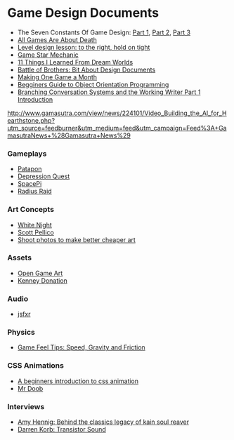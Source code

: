 Game Design Documents
=====================


- The Seven Constants Of Game Design: [Part 1](http://techcrunch.com/2014/07/20/constants-of-game-design-1/), [Part 2](http://techcrunch.com/2014/07/27/constants-of-game-design-2/), [Part 3](http://techcrunch.com/2014/08/03/constants-of-game-design-3/)  
- [All Games Are About Death](http://www.whatgamesare.com/2011/05/all-games-are-about-death-fundamentals.html)
- [Level design lesson: to the right, hold on tight](http://auntiepixelante.com/?p=465)  
- [Game Star Mechanic](http://gamestarmechanic.com/)
- [11 Things I Learned From Dream Worlds](http://www.worldofleveldesign.com/categories/game_environments_design/11-things-i-learned-from-dream-worlds.php)
- [Battle of Brothers: Bit About Design Documents](http://battleofbrothers.com/sirryan/a-bit-about-design-documents)
- [Making One Game a Month](http://gamedevelopment.tutsplus.com/articles/1gam-how-to-succeed-at-making-one-game-a-month--gamedev-3695)
- [Begginers Guide to Object Orientation Programming](http://gamedevelopment.tutsplus.com/series/beginners-guide-to-oop--gamedev-12703)
- [Branching Conversation Systems and the Working Writer Part 1 Introduction](http://gamasutra.com/blogs/AlexanderFreed/20140902/224609/Branching_Conversation_Systems_and_the_Working_Writer_Part_1_Introduction.php)

http://www.gamasutra.com/view/news/224101/Video_Building_the_AI_for_Hearthstone.php?utm_source=feedburner&utm_medium=feed&utm_campaign=Feed%3A+GamasutraNews+%28Gamasutra+News%29


### Gameplays

- [Patapon](https://www.youtube.com/watch?v=lp173Si-XZM)
- [Depression Quest](http://www.depressionquest.com/)
- [SpacePi](http://2012.js13kgames.com/entries/spacepi)
- [Radius Raid](http://2013.js13kgames.com/entries/radius-raid)

### Art Concepts

- [White Night](http://osome-studio.com/some-rough/)
- [Scott Pellico](http://appylon.weebly.com/)
- [Shoot photos to make better cheaper art](http://gamasutra.com/blogs/JunxueLi/20140904/224837/2D_games_Shoot_photos_to_make_better__cheaper_art_Part_1.php)

### Assets

- [Open Game Art](http://opengameart.org/users/kenney)
- [Kenney Donation](http://kenney.itch.io/kenney-donation)

### Audio

- [jsfxr](http://github.grumdrig.com/jsfxr/)

### Physics

- [Game Feel Tips: Speed, Gravity and Friction](http://gamasutra.com/blogs/MarkVenturelli/20140821/223866/Game_Feel_Tips_II_Speed_Gravity_Friction.php)

### CSS Animations

- [A beginners introduction to css animation](http://webdesign.tutsplus.com/tutorials/a-beginners-introduction-to-css-animation--cms-21068)
- [Mr Doob](http://mrdoob.com/)


### Interviews

- [Amy Hennig: Behind the classics legacy of kain soul reaver](http://blog.eu.playstation.com/2012/10/12/behind-the-classics-legacy-of-kain-soul-reaver/)
- [Darren Korb: Transistor Sound](http://categoryvideogames.podbean.com/e/an-interview-with-darren-korb-transistor/#.U-u6K-Efcrk.twitter)
